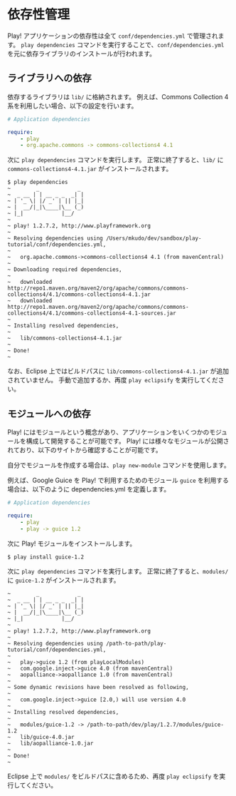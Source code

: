 # 依存性管理

Play! アプリケーションの依存性は全て `conf/dependencies.yml` で管理されます。
`play dependencies` コマンドを実行することで、`conf/dependencies.yml` を元に依存ライブラリのインストールが行われます。

## ライブラリへの依存

依存するライブラリは `lib/` に格納されます。
例えば、Commons Collection 4 系を利用したい場合、以下の設定を行います。

```conf/dependencies.yml
# Application dependencies

require:
    - play
    - org.apache.commons -> commons-collections4 4.1
```

次に `play dependencies` コマンドを実行します。
正常に終了すると、`lib/` に `commons-collections4-4.1.jar` がインストールされます。

```
$ play dependencies
~        _            _
~  _ __ | | __ _ _  _| |
~ | '_ \| |/ _' | || |_|
~ |  __/|_|\____|\__ (_)
~ |_|            |__/
~
~ play! 1.2.7.2, http://www.playframework.org
~
~ Resolving dependencies using /Users/mkudo/dev/sandbox/play-tutorial/conf/dependencies.yml,
~
~ 	org.apache.commons->commons-collections4 4.1 (from mavenCentral)
~
~ Downloading required dependencies,
~
~ 	downloaded http://repo1.maven.org/maven2/org/apache/commons/commons-collections4/4.1/commons-collections4-4.1.jar
~ 	downloaded http://repo1.maven.org/maven2/org/apache/commons/commons-collections4/4.1/commons-collections4-4.1-sources.jar
~
~ Installing resolved dependencies,
~
~ 	lib/commons-collections4-4.1.jar
~
~ Done!
~
```

なお、Eclipse 上ではビルドパスに  `lib/commons-collections4-4.1.jar` が追加されていません。
手動で追加するか、再度 `play eclipsify` を実行してください。

## モジュールへの依存

Play! にはモジュールという概念があり、アプリケーションをいくつかのモジュールを構成して開発することが可能です。
Play! には様々なモジュールが公開されており、以下のサイトから確認することが可能です。

自分でモジュールを作成する場合は、`play new-module` コマンドを使用します。

例えば、Google Guice を Play! で利用するためのモジュール `guice` を利用する場合は、以下のように dependencies.yml を定義します。

```conf/dependencies.yml
# Application dependencies

require:
    - play
    - play -> guice 1.2
```

次に Play! モジュールをインストールします。

```
$ play install guice-1.2
```

次に `play dependencies` コマンドを実行します。
正常に終了すると、`modules/` に `guice-1.2` がインストールされます。

```
~        _            _
~  _ __ | | __ _ _  _| |
~ | '_ \| |/ _' | || |_|
~ |  __/|_|\____|\__ (_)
~ |_|            |__/
~
~ play! 1.2.7.2, http://www.playframework.org
~
~ Resolving dependencies using /path-to-path/play-tutorial/conf/dependencies.yml,
~
~ 	play->guice 1.2 (from playLocalModules)
~ 	com.google.inject->guice 4.0 (from mavenCentral)
~ 	aopalliance->aopalliance 1.0 (from mavenCentral)
~
~ Some dynamic revisions have been resolved as following,
~
~	com.google.inject->guice [2.0,) will use version 4.0
~
~ Installing resolved dependencies,
~
~ 	modules/guice-1.2 -> /path-to-path/dev/play/1.2.7/modules/guice-1.2
~ 	lib/guice-4.0.jar
~ 	lib/aopalliance-1.0.jar
~
~ Done!
~
```

Eclipse 上で `modules/` をビルドパスに含めるため、再度 `play eclipsify` を実行してください。
